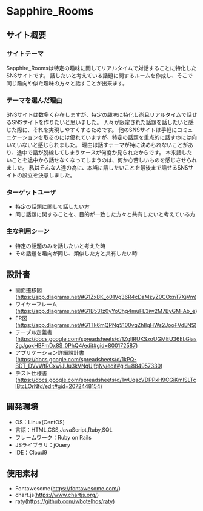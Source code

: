 # Sapphire_Rooms

## サイト概要
### サイトテーマ
Sapphire_Roomsは特定の趣味に関してリアルタイムで対話することに特化したSNSサイトです。
話したいと考えている話題に関するルームを作成し、そこで同じ趣向や似た趣味の方々と話すことが出来ます。

### テーマを選んだ理由
SNSサイトは数多く存在しますが、特定の趣味に特化し尚且リアルタイムで話せるSNSサイトを作りたいと思いました。
人々が限定された話題を話したいと感じた際に、それを実現しやすくするためです。
他のSNSサイトは手軽にコミュニケーションを取るのには優れていますが、特定の話題を重点的に話すのには向いていないと感じられました。
理由は話すテーマが特に決められないことがあり、途中で話が脱線してしまうケースが何度か見られたからです。
本来話したいことを途中から話せなくなってしまうのは、何か心苦しいものを感じさせられました。
私はそんな人達の為に、本当に話したいことを最後まで話せるSNSサイトの設立を決意しました。

### ターゲットユーザ
 - 特定の話題に関して話したい方
 - 同じ話題に関することを、目的が一致した方々と共有したいと考えている方

### 主な利用シーン
 - 特定の話題のみを話したいと考えた時
 - その話題を趣向が同じ、類似した方と共有したい時

## 設計書
 - 画面遷移図(https://app.diagrams.net/#G1ZxBK_o01Vg36R4cDaMzyZ0COxnT7XjVm)
 - ワイヤーフレーム(https://app.diagrams.net/#G1B531z0yYoChg4muFL3iw2M7ByGM-Ab_e)
 - ER図(https://app.diagrams.net/#G1Tk6mQPNg5100vqZhIIgHWs2JooFVdENS)
 - テーブル定義書(https://docs.google.com/spreadsheets/d/1ZgllRUKSzoUGMEU36ELGias2gJgoxHBFmDx8S_0PhQ4/edit#gid=800172587)
 - アプリケーション詳細設計書(https://docs.google.com/spreadsheets/d/1kPQ-BDT_DVvWtRCxwjJUu3kVNgUjfqNy/edit#gid=884957330)
 - テスト仕様書(https://docs.google.com/spreadsheets/d/1wUqacVDPPxH9CGiKmISLTclBtcLOrNfd/edit#gid=2072448154)

## 開発環境
- OS：Linux(CentOS)
- 言語：HTML,CSS,JavaScript,Ruby,SQL
- フレームワーク：Ruby on Rails
- JSライブラリ：jQuery
- IDE：Cloud9

## 使用素材
- Fontawesome(https://fontawesome.com/)
- chart.js(https://www.chartjs.org/)
- raty(https://github.com/wbotelhos/raty)